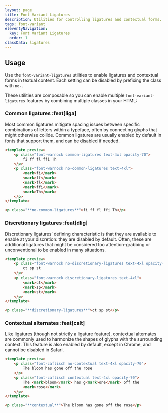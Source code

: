 ```yaml
---
layout: page
title: Font Variant Ligatures
description: Utilities for controlling ligatures and contextual forms.
tags: font-variant
eleventyNavigation:
  key: Font Variant Ligatures
  order: 1
classData: ligatures
---
```


## Usage

Use the `font-variant-ligatures` utilities to enable ligatures and contextual forms in textual content. Each setting can be disabled by prefixing the class with `no-`.

These utilities are composable so you can enable multiple `font-variant-ligatures` features by combining multiple classes in your HTML:

### Common ligatures :feat[liga]

Most common ligatures mitigate spacing issues between specific combinations of letters within a typeface, often by connecting glyphs that might otherwise collide. Common ligatures are usually enabled by default in fonts that support them, and can be disabled if needed.

```html orange
<template preview>
	<p class="font-warnock common-ligatures text-4xl opacity-70">
		fi ff fl ffi Th
	</p>
	<p class="font-warnock no-common-ligatures text-4xl">
		<mark>fi</mark>
		<mark>ff</mark>
		<mark>fl</mark>
		<mark>ffi</mark>
		<mark>Th</mark>
	</p>
</template>

<p class="**no-common-ligatures**">fi ff fl ffi Th</p>
```

### Discretionary ligatures :feat[dlig]

Discretionary ligatures’ defining characteristic is that they are available to enable at your discretion: they are disabled by default. Often, these are additional ligatures that might be considered too attention-grabbing or unconventional to be enabled in many situations.

```html rose
<template preview>
	<p class="font-warnock no-discretionary-ligatures text-4xl opacity-70">
		ct sp st
	</p>
	<p class="font-warnock discretionary-ligatures text-4xl">
		<mark>ct</mark>
		<mark>sp</mark>
		<mark>st</mark>
	</p>
</template>

<p class="**discretionary-ligatures**">ct sp st</p>
```

### Contextual alternates :feat[calt]

Like ligatures (though not strictly a ligature feature), contextual alternates are commonly used to harmonize the shapes of glyphs with the surrounding context. This feature is also enabled by default, except in Chrome, and cannot be disabled in Safari.

```html indigo
<template preview>
	<p class="font-caflisch no-contextual text-4xl opacity-70">
		The bloom has gone off the rose
	</p>
	<p class="font-caflisch contextual text-4xl opacity-70">
		The <mark>bloom</mark> has g<mark>one</mark> off the
		<mark>rose</mark>
	</p>
</template>

<p class="**contextual**">The bloom has gone off the rose</p>
```
